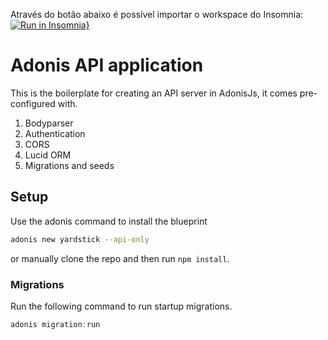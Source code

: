 Através do botão abaixo é possível importar o workspace do Insomnia:   
[![Run in Insomnia}](https://insomnia.rest/images/run.svg)](https://insomnia.rest/run/?label=APIExternaPVW&uri=https%3A%2F%2Fraw.githubusercontent.com%2Ffarmaponte%2Fapi-externa-pvw%2Fmaster%2F_dev%2Finsomnia.json)

# Adonis API application

This is the boilerplate for creating an API server in AdonisJs, it comes pre-configured with.

1. Bodyparser
2. Authentication
3. CORS
4. Lucid ORM
5. Migrations and seeds

## Setup

Use the adonis command to install the blueprint

```bash
adonis new yardstick --api-only
```

or manually clone the repo and then run `npm install`.


### Migrations

Run the following command to run startup migrations.

```js
adonis migration:run
```
